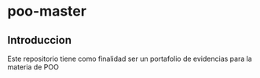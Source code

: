 # poo-master
## Introduccion

Este repositorio tiene como finalidad ser un portafolio de evidencias para la materia de POO
